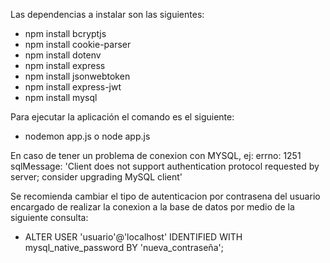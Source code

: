 Las dependencias a instalar son las siguientes:
  -  npm install bcryptjs
  -  npm install cookie-parser
  -  npm install dotenv
  -  npm install express
  -  npm install jsonwebtoken
  -  npm install express-jwt
  -  npm install mysql

Para ejecutar la aplicación el comando es el siguiente:
  -  nodemon app.js o node app.js

En caso de tener un problema de conexion  con MYSQL, ej:
errno: 1251
sqlMessage: 'Client does not support authentication protocol requested by server; consider upgrading MySQL client'

Se recomienda cambiar el tipo de autenticacion por contrasena del usuario encargado de realizar la 
conexion a la base de datos por medio de la siguiente consulta:
  -  ALTER USER 'usuario'@'localhost' IDENTIFIED WITH mysql_native_password BY 'nueva_contraseña';
